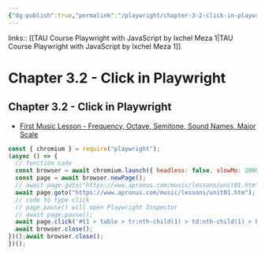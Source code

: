 ```yaml
---
{"dg-publish":true,"permalink":"/playwright/chapter-3-2-click-in-playwright/","tags":["playwright"]}
---
```


links:: [[TAU Course Playwright with JavaScript by Ixchel Meza 1\|TAU Course Playwright with JavaScript by Ixchel Meza 1]]

# Chapter 3.2 - Click in Playwright

## Chapter 3.2 - Click in Playwright

- [First Music Lesson - Frequency, Octave, Semitone, Sound Names, Major Scale](https://www.apronus.com/music/lessons/unit01.htm)

```js
const { chromium } = require("playwright");
(async () => {
  // function code
  const browser = await chromium.launch({ headless: false, slowMo: 2000 });
  const page = await browser.newPage();
  // await page.goto("https://www.apronus.com/music/lessons/unit01.htm");
  await page.goto("https://www.apronus.com/music/lessons/unit01.htm");
  // code to type click 
  // page.pause() will open Playwright Inspector
  // await page.pause();
  await page.click('#t1 > table > tr:nth-child(1) > td:nth-child(1) > button');
  await browser.close();
})();await browser.close();
})();

```